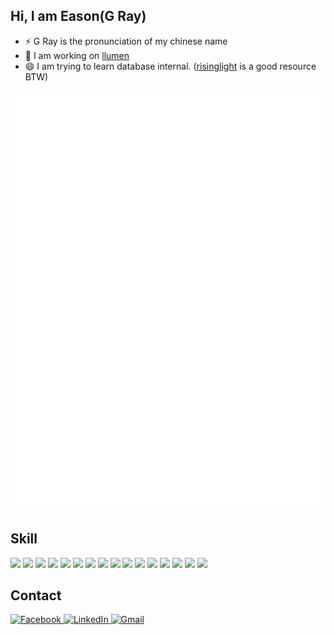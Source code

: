 ## Hi, I am Eason(G Ray)

- ⚡ G Ray is the pronunciation of my chinese name
- 🔭 I am working on [llumen](https://github.com/pinkfuwa/llumen)
- 😄 I am trying to learn database internal. ([risinglight](https://github.com/risinglightdb/risinglight/tree/main) is a good resource BTW)

![Metrics](https://raw.githubusercontent.com/Eason0729/Eason0729/refs/heads/main/github-metrics.svg)

## Skill

![](https://img.shields.io/badge/python-white?style=flat&logo=python)
![](https://img.shields.io/badge/fastAPI-white?style=flat&logo=fastapi)
![](https://img.shields.io/badge/traefik-white?style=flat&logo=traefikproxy)
![](https://img.shields.io/badge/Svelte-gray?style=flat&logo=svelte)
![](https://img.shields.io/badge/react-gray?style=flat&logo=react)
![](https://img.shields.io/badge/kubernetes-gray?style=flat&logo=kubernetes)
![](https://img.shields.io/badge/tailwindcss-gray?style=flat&logo=tailwindcss)
![](https://img.shields.io/badge/typescript-gray?style=flat&logo=typescript)
![](https://img.shields.io/badge/javascript-gray?style=flat&logo=javascript)
![](https://img.shields.io/badge/GCP-gray?style=flat&logo=googlecloud)
![](https://img.shields.io/badge/Docker-gray?style=flat&logo=docker)
![](https://img.shields.io/badge/Grpc-gray?style=flat)
![](https://img.shields.io/badge/linux-gray?style=flat&logo=linux)
![](https://img.shields.io/badge/Vue-gray?style=flat&logo=vuedotjs)
![](https://img.shields.io/badge/SQL%20Alchemy-gray?style=flat&logo=sqlalchemy)
![](https://img.shields.io/badge/rust-F36D00?style=flat&logo=rust)

## Contact

<div>
    <a href="https://www.facebook.com/profile.php?id=100012757084340">
        <img
            src="https://img.shields.io/static/v1?style=for-the-badge&message=Facebook&color=1877F2&logo=Facebook&logoColor=FFFFFF&label="
            alt="Facebook"
        />
    </a>
    <a href="https://www.linkedin.com/in/%E9%82%B1%E9%98%BF%E7%9D%BF/">
        <img
            src="https://img.shields.io/static/v1?style=for-the-badge&message=LinkedIn&color=0A66C2&logo=LinkedIn&logoColor=FFFFFF&label="
            alt="LinkedIn"
        />
    </a>
    <a href="mailto:easonqq0000@gmail.com">
        <img
            src="https://img.shields.io/static/v1?style=for-the-badge&message=Gmail&color=EA4335&logo=Gmail&logoColor=FFFFFF&label="
            alt="Gmail"
        />
    </a>
</div>
